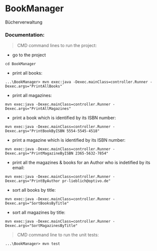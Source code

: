 # BookManager
Bücherverwaltung

### Documentation:

> CMD command lines to run the project:

- go to the project
```
cd BookManager
```
- print all books:  
```
...\BookManager> mvn exec:java -Dexec.mainClass=controller.Runner -Dexec.args="PrintAllBooks"
```
- print all magazines:  
```
mvn exec:java -Dexec.mainClass=controller.Runner -Dexec.args="PrintAllMagazines"
```
- print a book which is identified by its ISBN number: 
```
mvn exec:java -Dexec.mainClass=controller.Runner -Dexec.args="PrintBookByISBN 5554-5545-4518"
```
- print a magazine which is identified by its ISBN number: 
```
mvn exec:java -Dexec.mainClass=controller.Runner -Dexec.args="PrintMagazineByISBN 2365-5632-7854"
```
- print all the magazines & books for an Author who is indetified by its email: 
```
mvn exec:java -Dexec.mainClass=controller.Runner -Dexec.args="PrintByAuthor pr-lieblich@optivo.de"
```
- sort all books by title: 
```
mvn exec:java -Dexec.mainClass=controller.Runner -Dexec.args="SortBooksByTitle"
```
- sort all magazines by title:
```
mvn exec:java -Dexec.mainClass=controller.Runner -Dexec.args="SortMagazinesByTitle"
```

> CMD command line to run the unit tests:

```
...\BookManager> mvn test
```



